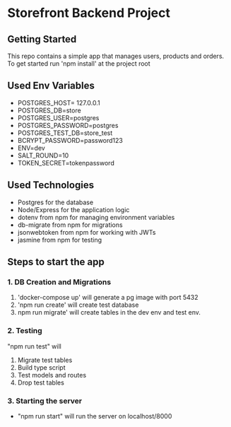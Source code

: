 # Storefront Backend Project

## Getting Started

This repo contains a simple app that manages users, products and orders.
To get started run 'npm install' at the project root

## Used Env Variables
- POSTGRES_HOST= 127.0.0.1
- POSTGRES_DB=store
- POSTGRES_USER=postgres
- POSTGRES_PASSWORD=postgres
- POSTGRES_TEST_DB=store_test
- BCRYPT_PASSWORD=password123
- ENV=dev
- SALT_ROUND=10
- TOKEN_SECRET=tokenpassword

## Used Technologies
- Postgres for the database
- Node/Express for the application logic
- dotenv from npm for managing environment variables
- db-migrate from npm for migrations
- jsonwebtoken from npm for working with JWTs
- jasmine from npm for testing

## Steps to start the app

### 1.  DB Creation and Migrations
1. 'docker-compose up' will generate a pg image with port 5432
2. 'npm run create' will create test database 
3. npm run migrate' will create tables in the dev env and test env. 

### 2. Testing

"npm run test" will
1. Migrate test tables
2. Build type script
3. Test models and routes
4. Drop test tables

### 3. Starting the server

- "npm run start" will run the server on localhost/8000